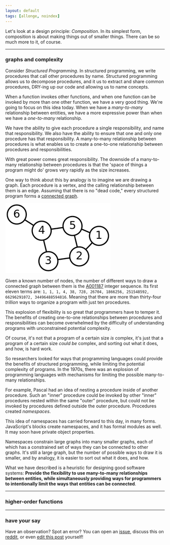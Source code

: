 ```yaml
---
layout: default
tags: [allonge, noindex]
---
```


Let's look at a design principle: *Composition*. In its simplest form, composition is about making things out of smaller things. There can be so much more to it, of course.

---

### graphs and complexity

Consider *Structured Programming*. In structured programming, we write procedures that call other procedures by name.  Structured programming allows us to decompose procedures, and it us to extract and share common procedures, DRY-ing up our code and allowing us to name concepts.

When a function invokes other functions, and when one function can be invoked by more than one other function, we have a very good thing. We're going to focus on this idea today. When we have a *many-to-many* relationship between entities, we have a more expressive power than when we have a *one-to-many* relationship.

We have the ability to give each procedure a single responsibility, and name that responsibility. We also have the ability to ensure that one and only one procedure has that responsibility. A many-to-many relationship between procedures is what enables us to create a one-to-one relationship between procedures and responsibilities.

With great power comes great responsibility. The downside of a many-to-many relationship between procedures is that the 'space of things a program might do' grows very rapidly as the size increases.

One way to think about this by analogy is to imagine we are drawing a graph. Each procedure is a vertex, and the calling relationship between them is an edge. Assuming that there is no "dead code," every structured program forms a [connected graph].

[![connected graph](/assets/images/6n-graf.svg.png)][connected graph]

[connected graph]: https://en.wikipedia.org/wiki/Graph_(discrete_mathematics)

Given a known number of nodes, the number of different ways to draw a connected graph between them is the [A001187] integer sequence. Its first eleven terms are: `1, 1, 1, 4, 38, 728, 26704, 1866256, 251548592, 66296291072, 34496488594816`. Meaning that there are more than thirty-four *trillion* ways to organize a program with just ten procedures.

[A001187]: http://oeis.org/A001187

This explosion of flexibility is so great that programmers have to temper it. The benefits of creating one-to-one relationships between procedures and responsibilities can become overwhelmed by the difficulty of understanding programs with unconstrained potential complexity.

Of course, it's not that a program of a certain size *is* complex, it's just that a program of a certain size *could be* complex, and sorting out what it does, and how, is hard work.

So researchers looked for ways that programming languages could provide the benefits of structured programming, while limiting the potential complexity of programs. In the 1970s, there was an explosion of programming languages with mechanisms for limiting the possible many-to-many relationships.

For example, Pascal had an idea of nesting a procedure inside of another procedure. Such an "inner" procedure could be invoked by other "inner" procedures nested within the same "outer" procedure, but could not be invoked by procedures defined outside the outer procedure. Procedures created *namespaces*.

This idea of namespaces has carried forward to this day, in many forms. JavaScript's blocks create namespaces, and it has formal modules as well. It may soon have private object properties.

Namespaces constrain large graphs into many smaller graphs, each of which has a constrained set of ways they can be connected to other graphs. It's still a large graph, but the number of possible ways to draw it is smaller, and by analogy, it is easier to sort out what it does, and how.

What we have described is a heuristic for designing good software systems: **Provide the flexibility to use many-to-many relationships between entities, while simultaneously providing ways for programmers to intentionally limit the ways that entities can be connected**.

---

### higher-order functions




---

### have your say

Have an observation? Spot an error? You can open an [issue](https://github.com/raganwald/raganwald.github.com/issues/new), discuss this on [reddit], or even [edit this post](https://github.com/raganwald/raganwald.github.com/edit/master/_posts/2016-12-15-what-functional-composition-can-teach-us-about-libraries-and-frameworks) yourself!

[anamorphism]: https://en.wikipedia.org/wiki/Anamorphism
[catamorphism]: https://en.wikipedia.org/wiki/Catamorphism
[cc-by-2.0]: https://creativecommons.org/licenses/by/2.0/
[reddit]: https://www.reddit.com/r/javascript/comments/5g4bmu/anamorphisms_in_javascript/
